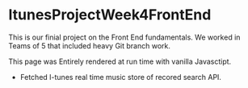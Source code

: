 # ItunesProjectWeek4FrontEnd
This is our finial project on the Front End fundamentals.  We worked in Teams of 5 that included heavy Git branch work. 

This page was Entirely rendered at run time with vanilla Javasctipt. 
 - Fetched I-tunes real time music store of recored search API. 
